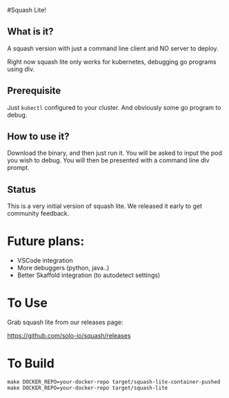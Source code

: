 #Squash Lite!

## What is it?
A squash version with just a command line client and NO server to deploy.

Right now squash lite only works for kubernetes, debugging go programs using dlv.

## Prerequisite
Just `kubectl` configured to your cluster. And obviously some go program to debug.

## How to use it?

Download the binary, and then just run it. You will be asked to input the pod you wish to debug. You will then be presented with a command line dlv prompt.

## Status
This is a very initial version of squash lite. We released it early to get community feedback.

# Future plans:

- VSCode integration
- More debuggers (python, java..)
- Better Skaffold integration (to autodetect settings)

# To Use
Grab squash lite from our releases page:

https://github.com/solo-io/squash/releases

# To Build

```
make DOCKER_REPO=your-docker-repo target/squash-lite-container-pushed
make DOCKER_REPO=your-docker-repo target/squash-lite
```